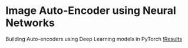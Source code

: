 # Image Auto-Encoder using Neural Networks
Building Auto-encoders using Deep Learning models in PyTorch 
[!Results](convolutional_image_encooder/Screenshot(2).png)

